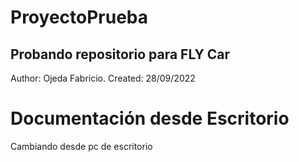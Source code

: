 # ProyectoPrueba

## Probando repositorio para FLY Car

Author: Ojeda Fabricio.
Created: 28/09/2022

# Documentación desde Escritorio

Cambiando desde pc de escritorio
